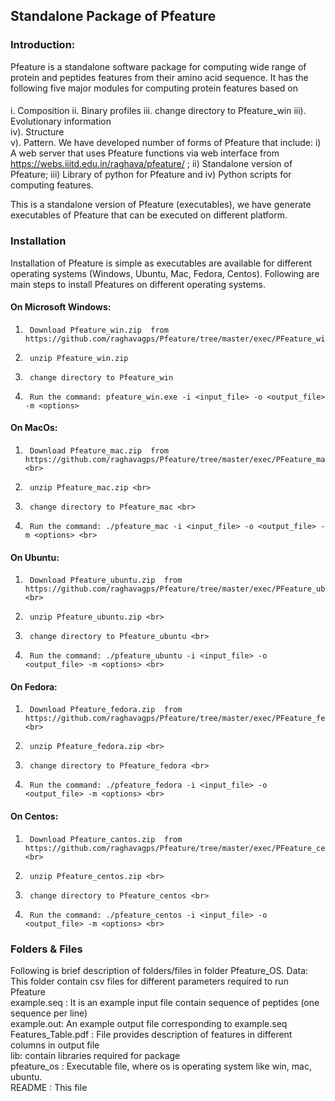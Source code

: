 ## Standalone Package of Pfeature
### Introduction:
Pfeature is a standalone software package for computing wide range of protein and peptides features from their amino acid
sequence. It has the following five major modules for computing protein features based on <br>
####
i.      Composition
ii.      Binary profiles
iii.      change directory to Pfeature_win
iii).      Evolutionary information <br> iv).      Structure <br> v).      Pattern.  We have developed number of forms of Pfeature that include: i) A web server
that uses Pfeature functions via web interface from https://webs.iiitd.edu.in/raghava/pfeature/ ; ii) Standalone version of Pfeature;
iii) Library of python for Pfeature and iv) Python scripts for computing features.

This is a standalone version of Pfeature (executables), we have generate executables of Pfeature that can be executed on different platform.

### Installation
Installation of Pfeature is simple as executables are available for  different operating systems (Windows, Ubuntu, Mac, Fedora, Centos). Following are main steps to install Pfeatures on different operating systems.
<br>
#### On Microsoft Windows:
1.      Download Pfeature_win.zip  from https://github.com/raghavagps/Pfeature/tree/master/exec/PFeature_win.zip
2.      unzip Pfeature_win.zip
3.      change directory to Pfeature_win
4.      Run the command: pfeature_win.exe -i <input_file> -o <output_file> -m <options>

#### On MacOs:<br>
1.      Download Pfeature_mac.zip  from https://github.com/raghavagps/Pfeature/tree/master/exec/PFeature_mac.zip <br>
2.      unzip Pfeature_mac.zip <br>
3.      change directory to Pfeature_mac <br>
4.      Run the command: ./pfeature_mac -i <input_file> -o <output_file> -m <options> <br>

#### On Ubuntu:<br>
1.      Download Pfeature_ubuntu.zip  from https://github.com/raghavagps/Pfeature/tree/master/exec/PFeature_ubuntu.zip <br>
2.      unzip Pfeature_ubuntu.zip <br>
3.      change directory to Pfeature_ubuntu <br>
4.      Run the command: ./pfeature_ubuntu -i <input_file> -o <output_file> -m <options> <br>

#### On Fedora:<br>
1.      Download Pfeature_fedora.zip  from https://github.com/raghavagps/Pfeature/tree/master/exec/PFeature_fedora.zip <br>
2.      unzip Pfeature_fedora.zip <br>
3.      change directory to Pfeature_fedora <br>
4.      Run the command: ./pfeature_fedora -i <input_file> -o <output_file> -m <options> <br>

#### On Centos: <br>
1.      Download Pfeature_cantos.zip  from https://github.com/raghavagps/Pfeature/tree/master/exec/PFeature_centos.zip <br>
2.      unzip Pfeature_centos.zip <br>
3.      change directory to Pfeature_centos <br>
4.      Run the command: ./pfeature_centos -i <input_file> -o <output_file> -m <options> <br>

### Folders & Files
Following is brief description of folders/files in folder Pfeature_OS.
Data: This folder contain csv files for different parameters required to run Pfeature <br>
example.seq : It is an example input file contain sequence of peptides (one sequence per line) <br>
example.out: An example output file corresponding to example.seq <br>
Features_Table.pdf : File provides description of features in different columns in output file <br>
lib: contain libraries required for package <br>
pfeature_os : Executable file, where os is operating system like win, mac, ubuntu. <br>
README : This file <br>
